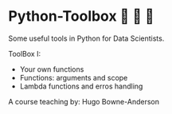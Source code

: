 # Python-Toolbox  :snake:	:wrench: :hammer:

Some useful tools in Python for Data Scientists.

ToolBox I:

* Your own functions
* Functions: arguments and scope
* Lambda functions and erros handling





A course teaching by: Hugo Bowne-Anderson


